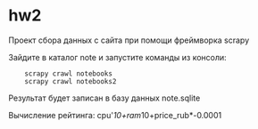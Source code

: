 # hw2

Проект сбора данных с сайта при помощи фреймворка scrapy

Зайдите в каталог note и запустите  команды из консоли:

        scrapy crawl notebooks
        scrapy crawl notebooks2

Результат будет записан в базу данных note.sqlite

Вычисление рейтинга: cpu'*10+ram*10+price_rub*-0.0001
